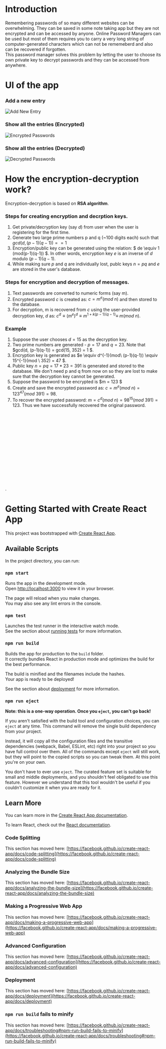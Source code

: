 # Introduction
Remembering passwords of so many different websites can be overwhelming. They can be saved in some note taking app but they are not encrypted and can be accessed by anyone. Online Password Managers can be used but most of them requires you to carry a very long string of computer-generated characters which can not be rememeberd and also can be recovered if forgotten.\
This password manager solves this problem by letting the user to choose its own private key to decrypt passwords and they can be accessed from anywhere.

# UI of the app
### Add a new entry
![Add New Entry](./public/imgs/addNew.png)

### Show all the entries (Encrypted)
![Encrypted Passwords](./public/imgs/encrypted_pass.png)

### Show all the entries (Decrypted)
![Decrypted Passwords](./public/imgs/decrypted_pass.png)


# How the encryption-decryption work?
Encryption-decryption is based on **RSA algorithm**.
### Steps for creating encryption and decrption keys.
1. Get private/decryption key (say $d$) from user when the user is registering for the first time.
2. Generate two large prime numbers p and q (~100 digits each) such that $gcd(d, (p-1)(q-1)) == 1$
3. Encryption/public key can be generated using the relation: $ de \equiv 1 (mod(p-1)(q-1)) $. In other words, encryption key $e$ is an inverse of $d$ modulo $(p-1)(q-1)$.
4. While making sure $p$ and $q$ are individually lost, publc keys $n = pq$ and $e$ are stored in the user's database.

### Steps for encryption and decryption of messages.
1. Text passwords are converted to numeric forms (say m).
2. Encrypted password $c$ is created as: $c = m^e (mod\ n)$ and then stored to the database.
3. For decryption, m is recovered from $c$ using the user-provided decryption key, $d$ as: $c^d \equiv  (m^e)^d \equiv  m^{1+k(p-1)(q-1)} \equiv  \ m (mod\ n)$.


### Example
1. Suppose the user chooses $d = 15$ as the decryption key.
2. Two prime numbers are generated - $p=17$ and $q = 23$. Note that $gcd(d, (p-1)(q-1)) = gcd(15, 352) = 1 $.
3. Encryption key is generated as $e \equiv d^{-1}(mod\ (p-1)(q-1)) \equiv 15^{-1}(mod \ 352) = 47 $.
4. Public key $n = pq = 17*23 = 391$ is generated and stored to the database. We don't need p and q from now on so they are lost to make sure that the decryption key cannot be generated.
4. Suppose the password to be encrypted is $m = 123 $
5. Create and save the encrypted password as: $c = m^e (mod\ n) = 123^{47} (mod \ 391) = 98$.
6. To recover the encrypted password: $m = c^d (mod\ n) = 98 ^ {15} ( mod \ 391)  = 123$. Thus we have successfully recovered the original password.

\
\
\
\
\
\
\
\
\
\
\
\
\
\
.

# Getting Started with Create React App
This project was bootstrapped with [Create React App](https://github.com/facebook/create-react-app).

## Available Scripts

In the project directory, you can run:

### `npm start`

Runs the app in the development mode.\
Open [http://localhost:3000](http://localhost:3000) to view it in your browser.

The page will reload when you make changes.\
You may also see any lint errors in the console.

### `npm test`

Launches the test runner in the interactive watch mode.\
See the section about [running tests](https://facebook.github.io/create-react-app/docs/running-tests) for more information.

### `npm run build`

Builds the app for production to the `build` folder.\
It correctly bundles React in production mode and optimizes the build for the best performance.

The build is minified and the filenames include the hashes.\
Your app is ready to be deployed!

See the section about [deployment](https://facebook.github.io/create-react-app/docs/deployment) for more information.

### `npm run eject`

**Note: this is a one-way operation. Once you `eject`, you can't go back!**

If you aren't satisfied with the build tool and configuration choices, you can `eject` at any time. This command will remove the single build dependency from your project.

Instead, it will copy all the configuration files and the transitive dependencies (webpack, Babel, ESLint, etc) right into your project so you have full control over them. All of the commands except `eject` will still work, but they will point to the copied scripts so you can tweak them. At this point you're on your own.

You don't have to ever use `eject`. The curated feature set is suitable for small and middle deployments, and you shouldn't feel obligated to use this feature. However we understand that this tool wouldn't be useful if you couldn't customize it when you are ready for it.

## Learn More

You can learn more in the [Create React App documentation](https://facebook.github.io/create-react-app/docs/getting-started).

To learn React, check out the [React documentation](https://reactjs.org/).

### Code Splitting

This section has moved here: [https://facebook.github.io/create-react-app/docs/code-splitting](https://facebook.github.io/create-react-app/docs/code-splitting)

### Analyzing the Bundle Size

This section has moved here: [https://facebook.github.io/create-react-app/docs/analyzing-the-bundle-size](https://facebook.github.io/create-react-app/docs/analyzing-the-bundle-size)

### Making a Progressive Web App

This section has moved here: [https://facebook.github.io/create-react-app/docs/making-a-progressive-web-app](https://facebook.github.io/create-react-app/docs/making-a-progressive-web-app)

### Advanced Configuration

This section has moved here: [https://facebook.github.io/create-react-app/docs/advanced-configuration](https://facebook.github.io/create-react-app/docs/advanced-configuration)

### Deployment

This section has moved here: [https://facebook.github.io/create-react-app/docs/deployment](https://facebook.github.io/create-react-app/docs/deployment)

### `npm run build` fails to minify

This section has moved here: [https://facebook.github.io/create-react-app/docs/troubleshooting#npm-run-build-fails-to-minify](https://facebook.github.io/create-react-app/docs/troubleshooting#npm-run-build-fails-to-minify)
